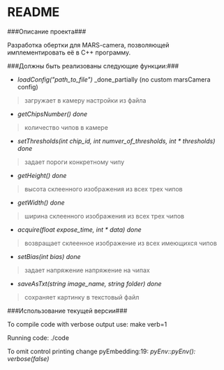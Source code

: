 # README #

###Описание проекта###

Разработка обертки для MARS-camera, позволяющей имплементировать её в C++ программу. 

###Должны быть реализованы следующие функции:###

+ *loadConfig("path_to_file")* _done_partially (no custom marsCamera config)
> загружает в камеру настройки из файла

+ *getChipsNumber()* _done_
> количество чипов в камере

+ *setThresholds(int chip_id, int numver_of_thresholds, int * thresholds)* _done_
> задает пороги конкретному чипу

+ *getHeight()* _done_
> высота склеенного изображения из всех трех чипов

+ *getWidth()* _done_
> ширина склеенного изображения из всех трех чипов

+ *acquire(float expose_time, int * data)* _done_
> возвращает склеенное изображение из всех имеющихся чипов

+ *setBias(int bias)* _done_
> задает напряжение напряжение на чипах

+ *saveAsTxt(string image_name, string folder)* _done_
> сохраняет картинку в текстовый файл

###Использование текущей версии###

To compile code with verbose output use: make verb=1

Running code: ./code

To omit control printing change pyEmbedding:19: _pyEnv::pyEnv(): verbose(false)_

